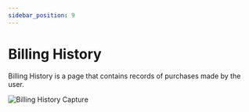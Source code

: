 ```yaml
---
sidebar_position: 9
---
```


# Billing History

Billing History is a page that contains records of purchases made by the user.

![Billing History Capture](/img/capture/billing.png)
